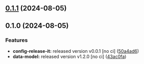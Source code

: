 

## [0.1.1](https://github.com/PeterBaker0/FAIMS3/compare/@faims3/api-v0.1.0...@faims3/api-v0.1.1) (2024-08-05)

## 0.1.0 (2024-08-05)


### Features

* **config-release-it:** released version v0.0.1 [no ci] ([50a4ad6](https://github.com/PeterBaker0/FAIMS3/commit/50a4ad68cb56a1d0568784b9c4b7c6b5808f5772))
* **data-model:** released version v1.2.0 [no ci] ([43ac0fa](https://github.com/PeterBaker0/FAIMS3/commit/43ac0fa9ecbd34c96677e173608c1b3dea53c659))